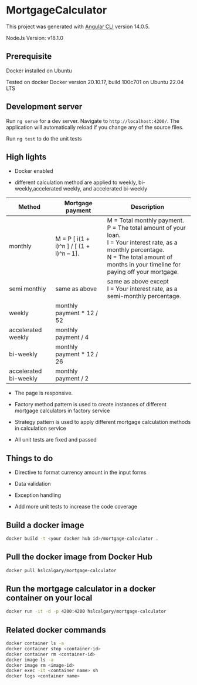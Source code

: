 # MortgageCalculator

This project was generated with [Angular CLI](https://github.com/angular/angular-cli) version 14.0.5.

NodeJs Version: v18.1.0

## Prerequisite

Docker installed on Ubuntu

Tested on docker Docker version 20.10.17, build 100c701 on Ubuntu 22.04 LTS

## Development server

Run `ng serve` for a dev server. Navigate to `http://localhost:4200/`. The application will automatically reload if you change any of the source files.

Run `ng test` to do the unit tests

## High lights

- Docker enabled

- different calculation method are applied to weekly, bi-weekly,accelerated weekly, and accelerated bi-weekly

| Method | Mortgage payment | Description
| ----------- | ----------- | ----------- |
| monthly | M = P [ i(1 + i)^n ] / [ (1 + i)^n – 1]. | M = Total monthly payment. <br> P = The total amount of your loan. <br> I = Your interest rate, as a monthly percentage. <br> N = The total amount of months in your timeline for paying off your mortgage. |
| semi monthly | same as above | same as above except <br> I = Your interest rate, as a semi-monthly percentage. |
| weekly | monthly payment * 12 / 52 | |
| accelerated weekly | monthly payment / 4 | |
| bi-weekly | monthly payment * 12 / 26 | |
| accelerated bi-weekly | monthly payment / 2 | |

- The page is responsive.

- Factory method pattern is used to create instances of different mortgage calculators in factory service

- Strategy pattern is used to apply different mortgage calculation methods in calculation service

- All unit tests are fixed and passed

## Things to do

- Directive to format currency amount in the input forms

- Data validation

- Exception handling

- Add more unit tests to increase the code coverage

## Build a docker image

```bash
docker build -t <your docker hub id>/mortgage-calculator .
```

## Pull the docker image from Docker Hub

```bash
docker pull hslcalgary/mortgage-calculator
```

## Run the mortgage calculator in a docker container on your local

```bash
docker run -it -d -p 4200:4200 hslcalgary/mortgage-calculator
```

## Related docker commands

```bash
docker container ls -a
docker container stop <container-id>
docker container rm <container-id>
docker image ls -a
docker image rm <image-id>
docker exec -it <container name> sh
docker logs <container name>
```
